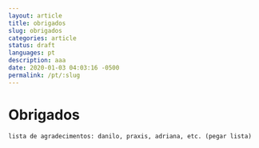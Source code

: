 ```yaml
---
layout: article
title: obrigados
slug: obrigados
categories: article
status: draft
languages: pt
description: aaa
date: 2020-01-03 04:03:16 -0500
permalink: /pt/:slug
---
```

# Obrigados

```lista de agradecimentos: danilo, praxis, adriana, etc. (pegar lista)```
